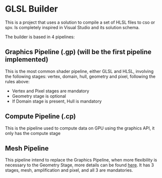 # GLSL Builder

This is a project that uses a solution to compile a set of HLSL files to cso or spv. Is completely inspired in Visual Studio and its solution schema.

The builder is based in 4 pipelines:

## Graphics Pipeline (.gp) (will be the first pipeline implemented)

This is the most common shader pipeline, either GLSL and HLSL, involving the following stages: vertex, domain, hull, geometry and pixel, following the rules above:

* Vertex and Pixel stages are mandatory
* Geometry stage is optional
* If Domain stage is present, Hull is mandatory

## Compute Pipeline (.cp)

This is the pipeline used to compute data on GPU using the graphics API, it only has the compute stage

## Mesh Pipeline

This pipeline intend to replace the Graphics Pipeline, when more flexibility is necessary to the Geometry Stage, more details can be found [here](https://microsoft.github.io/DirectX-Specs/d3d/MeshShader.html). It has 3 stages, mesh, amplification and pixel, and all 3 are mandatories.
